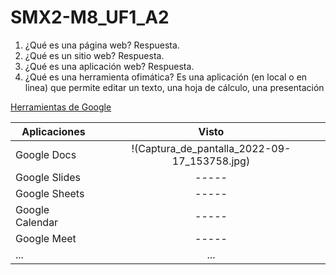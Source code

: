 # SMX2-M8_UF1_A2
1. ¿Qué es una página web?
Respuesta.
2. ¿Qué es un sitio web?
Respuesta.
3. ¿Qué es una aplicación web?
Respuesta.
4. ¿Qué es una herramienta ofimática?
Es una aplicación (en local o en linea) que permite editar un texto, una hoja de cálculo, una
presentación

[Herramientas de Google](https://www.google.com/intl/es-419/chrome/browser-tools/)

| **Aplicaciones** | **Visto** |
| ------ |:------:|
| Google Docs | !(Captura_de_pantalla_2022-09-17_153758.jpg) |
| Google Slides | ----- |
| Google Sheets | ----- |
| Google Calendar | ----- |
| Google Meet | -----|
| ... | ... |

